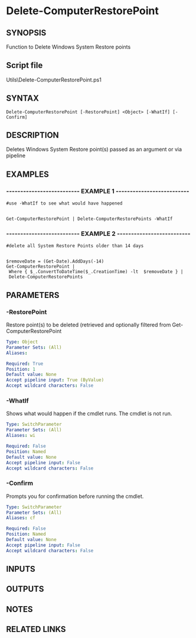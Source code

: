 # Delete-ComputerRestorePoint

## SYNOPSIS
Function to Delete Windows System Restore points

## Script file
Utils\Delete-ComputerRestorePoint.ps1

## SYNTAX

```
Delete-ComputerRestorePoint [-RestorePoint] <Object> [-WhatIf] [-Confirm]
```

## DESCRIPTION
Deletes Windows System Restore point(s) passed as an argument or via pipeline

## EXAMPLES

### -------------------------- EXAMPLE 1 --------------------------
```
#use -WhatIf to see what would have happened


Get-ComputerRestorePoint | Delete-ComputerRestorePoints -WhatIf
```
### -------------------------- EXAMPLE 2 --------------------------
```
#delete all System Restore Points older than 14 days


$removeDate = (Get-Date).AddDays(-14)
Get-ComputerRestorePoint | 
 Where { $_.ConvertToDateTime($_.CreationTime) -lt  $removeDate } | 
 Delete-ComputerRestorePoints
```
## PARAMETERS

### -RestorePoint
Restore point(s) to be deleted (retrieved and optionally filtered from Get-ComputerRestorePoint

```yaml
Type: Object
Parameter Sets: (All)
Aliases: 

Required: True
Position: 1
Default value: None
Accept pipeline input: True (ByValue)
Accept wildcard characters: False
```

### -WhatIf
Shows what would happen if the cmdlet runs.
The cmdlet is not run.

```yaml
Type: SwitchParameter
Parameter Sets: (All)
Aliases: wi

Required: False
Position: Named
Default value: None
Accept pipeline input: False
Accept wildcard characters: False
```

### -Confirm
Prompts you for confirmation before running the cmdlet.

```yaml
Type: SwitchParameter
Parameter Sets: (All)
Aliases: cf

Required: False
Position: Named
Default value: None
Accept pipeline input: False
Accept wildcard characters: False
```

## INPUTS

## OUTPUTS

## NOTES

## RELATED LINKS



